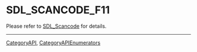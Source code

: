 # SDL_SCANCODE_F11

Please refer to [SDL_Scancode](SDL_Scancode) for details.

----
[CategoryAPI](CategoryAPI), [CategoryAPIEnumerators](CategoryAPIEnumerators)

